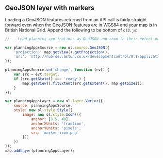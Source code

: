 ## GeoJSON layer with markers

Loading a GeoJSON features returned from an API call is fairly straight forward even when the GeoJSON features are in WGS84 and your map is in British National Grid. Append the following to be bottom of `ol3.js`:

```javascript
// -- Load planning applications as GeoJSON and zoom to their extent once loaded --

var planningAppsSource = new ol.source.GeoJSON({
    'projection': map.getView().getProjection(),
    'url': 'http://hub-dev.astun.co.uk/developmentcontrol/0.1/applications/search?status=live&gsscode=E07000214&status=live'
});

planningAppsSource.on('change', function (evt) {
    var src = evt.target;
    if (src.getState() === 'ready') {
        map.getView().fitExtent(src.getExtent(), map.getSize());
    }
});

var planningAppsLayer = new ol.layer.Vector({
    source: planningAppsSource,
    style: new ol.style.Style({
        image: new ol.style.Icon(({
            anchor: [0.5, 40],
            anchorXUnits: 'fraction',
            anchorYUnits: 'pixels',
            src: 'marker-icon.png'
        }))
    })
});
map.addLayer(planningAppsLayer);
```
